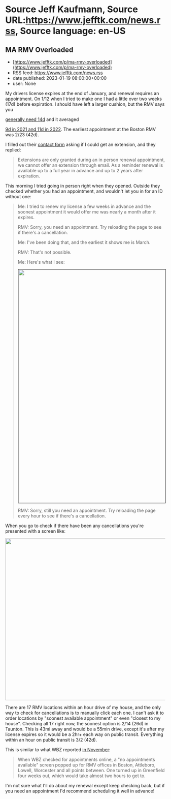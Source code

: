 # Source Jeff Kaufmann, Source URL:https://www.jefftk.com/news.rss, Source language: en-US

## MA RMV Overloaded
 - [https://www.jefftk.com/p/ma-rmv-overloaded](https://www.jefftk.com/p/ma-rmv-overloaded)
 - RSS feed: https://www.jefftk.com/news.rss
 - date published: 2023-01-19 08:00:00+00:00
 - user: None

<p><span>

My drivers license expires at the end of January, and renewal requires
an appointment.  On 1/12 when I tried to make one I had a little over
two weeks (17d) before expiration.  I should have left a larger
cushion, but the RMV says you </span>

<a href="https://www.mass.gov/info-details/ask-the-rmv">generally need
14d</a> and it averaged 

<a href="https://www.massdottracker.com/wp/divisions/rmv/rmv-customer-experience/">9d
in 2021 and 11d in 2022</a>.  The earliest appointment at the Boston
RMV was 2/23 (42d).



<p>

I filled out their <a href="https://www.mass.gov/forms/rmv-customer-contact-us">contact
form</a> asking if I could get an extension, and they replied:

</p>

<p>

</p>

<blockquote>
Extensions are only granted during an in person renewal
appointment, we cannot offer an extension through email. As a reminder
renewal is available up to a full year in advance and up to 2 years
after expiration.
</blockquote>



<p>

This morning I tried going in person right when they opened.  Outside
they checked whether you had an appointment, and wouldn't let you in
for an ID without one:

</p>

<p>

</p>

<blockquote>

<p>

Me: I tried to renew my license a few weeks in advance and the soonest
appointment it would offer me was nearly a month after it expires.

</p>
<p>

RMV: Sorry, you need an appointment.  Try reloading the page to
see if there's a cancellation.

</p>
<p>

Me: I've been doing that, and the earliest it shows me is March.

</p>
<p>

RMV: That's not possible.

</p>
<p>

Me: Here's what I see:

</p>
<p>

<a href="https://www.jefftk.com/renew-license-first-option-march-big.jpg"><img border="1" class="mobile-fullwidth" height="735" src="https://www.jefftk.com/renew-license-first-option-march.jpg" width="550" /><div class="image-vertical-spacer"></div></a>

</p>
<p>

RMV: Sorry, still you need an appointment.  Try reloading the page
every hour to see if there's a cancellation.  </p>
</blockquote>



<p>

When you go to check if there have been any cancellations you're
presented with a screen like:

</p>

<p>

<a href="https://www.jefftk.com/ma-rmv-locations-big.png"><img class="mobile-fullwidth" height="510" src="https://www.jefftk.com/ma-rmv-locations.png" width="550" /><div class="image-vertical-spacer"></div></a>

</p>

<p>

There are 17 RMV locations within an hour drive of my house, and the
only way to check for cancellations is to manually click each one.  I
can't ask it to order locations by "soonest available appointment" or
even "closest to my house".  Checking all 17 right now, the soonest
option is 2/14 (26d) in Taunton.  This is 43mi away and would be a
55min drive, except it's after my license expires so it would be a
2hr+ each way on public transit.  Everything within an hour on public
transit is 3/2 (42d).

</p>

<p>

This is similar to what WBZ reported <a href="https://www.cbsnews.com/boston/news/massachusetts-rmv-long-wait-times-employee-shortage/">in
November</a>:

</p>

<p>

</p>

<blockquote>
When WBZ checked for appointments online, a "no appointments
available" screen popped up for RMV offices in Boston, Attleboro,
Lowell, Worcester and all points between. One turned up in Greenfield
four weeks out, which would take almost two hours to get to.
</blockquote>



<p>

I'm not sure what I'll do about my renewal except keep checking back,
but if you need an appointment I'd recommend scheduling it well in
advance!

  </p>
